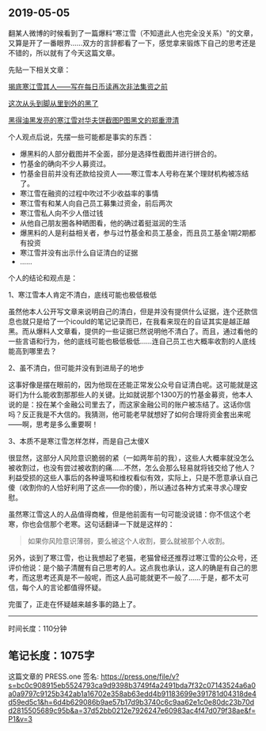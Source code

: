 2019-05-05
-----
翻某人微博的时候看到了一篇爆料“寒江雪（不知道此人也完全没关系）"的文章，又算是开了一番眼界……双方的言辞都看了一下，感觉拿来锻炼下自己的思考还是不错的，所以就有了今天这篇文章。

先贴一下相关文章：

[揭底寒江雪其人——写在每日币读再次非法集资之前](https://media.weibo.cn/article?id=2309634367259865855360)

[这次从头到脚从里到外的黑了](https://mp.weixin.qq.com/s/amMxysBFbeU8FkK98ZBf-A)

[黑得油黑发亮的寒江雪对华夫饼截图P图黑文的郑重澄清](https://mp.weixin.qq.com/s/VOPQMCqeqnMT_tsc3MuZOA)

个人观点后说，先摆一些可能都是事实的东西：

- 爆黑料的人部分截图并不全面，部分是选择性截图并进行拼合的。
- 竹基金的确向不少人募资过。
- 竹基金目前并没有还款给投资人——寒江雪本人号称在某个理财机构被冻结了。
- 寒江雪在融资的过程中吹过不少收益率的事情
- 寒江雪有和某人向自己员工募集过资金，前后两次
- 寒江雪私人向不少人借过钱
- 从他自己朋友圈各种晒图看，他的确过着挺滋润的生活
- 爆黑料的人是利益相关者，参与过竹基金和员工基金，而且员工基金1期2期都有投资
- 寒江雪并没有出示什么自证清白的证据
- ……

个人的结论和观点是：

1、寒江雪本人肯定不清白，底线可能也极低极低

虽然他本人公开写文章来说明自己的清白，但是并没有提供什么证据，连个还款信息也就只是给了一个icould的笔记记录而已，在我看来现在的自证其实是越正越黑。而从爆料人文章看，提供的一些证据已然说明他不清白了。而且，通过看他的一些言语和行为，他的底线可能也极低极低……连自己员工也大概率收割的人底线能高到哪里去？

2、虽不清白，但可能并没有到进局子的地步

这事好像是摆在眼前的，因为他现在还能正常发公众号自证清白呢。这可能就是这哥们为什么能收割那那些人的关键。比如就说那个1300万的竹基金募资，他本人说的是：投在某个金融公司里去了，而这家金融公司的账户被冻结了。这话你信吗？反正我是不大信的。我猜测，他可能老早就想好了如何合理将资金套出来呢——啊，思考是多么重要啊！

3、本质不是寒江雪怎样怎样，而是自己太傻X

很显然，这部分人风险意识脆弱的紧（一如两年前的我），这些人大概率就没怎么被收割过，也没有尝过被收割的痛……不然，怎么会那么轻易就将钱交给了他人？利益受损的这些人事后的各种谩骂和维权看似有效，实际上，只是不愿意承认自己傻（收割你的人恰好利用了这点——你的傻），所以通过各种方式来寻求心理安慰。

虽然寒江雪这人的人品值得商榷，但是他前面有一句可能没说错：你不信这个老寒，你也会信那个老寒。这句话翻译一下就是这样的：

> 如果你风险意识薄弱，要么被这个人收割，要么就被那个人收割。

另外，谈到了寒江雪，也让我想起了老猫，老猫曾经还推荐过寒江雪的公众号，还评价他说：是个脑子清醒有自己思考的人。这点我也承认，这人的确是有自己的思考，而这思考还真是不一般呢，而这人品可能就更不一般了……于是，都不太可信，每个人的言论都值得怀疑。

完蛋了，正走在怀疑越来越多事的路上了。

----
时间长度：110分钟

笔记长度：1075字
----
这篇文章的 PRESS.one 签名:
https://press.one/file/v?s=bc0c908915eb5524793ca9d9398b3749f4a2491bda7f32c07143524a6a0a0a9797c9125b342ab1a16702e358ab63edd4b91183699e391781d04318de4d59ed5c1&h=6d4b629086b9ae57b17d9b3740c6c9aa62e1c0e80dc23b70dd2815505689c95b&a=37d52bb0212e7926247e60983ac4f47d079f38ae&f=P1&v=3

